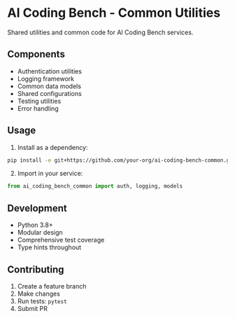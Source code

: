# AI Coding Bench - Common Utilities

Shared utilities and common code for AI Coding Bench services.

## Components
- Authentication utilities
- Logging framework
- Common data models
- Shared configurations
- Testing utilities
- Error handling

## Usage
1. Install as a dependency:
```bash
pip install -e git+https://github.com/your-org/ai-coding-bench-common.git#egg=ai_coding_bench_common
```

2. Import in your service:
```python
from ai_coding_bench_common import auth, logging, models
```

## Development
- Python 3.8+
- Modular design
- Comprehensive test coverage
- Type hints throughout

## Contributing
1. Create a feature branch
2. Make changes
3. Run tests: `pytest`
4. Submit PR 